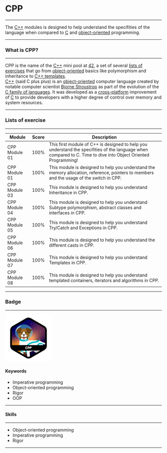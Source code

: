 # CPP

---

The [C++](https://en.wikipedia.org/wiki/C%2B%2B) modules is designed to help understand the specifities of the language when compared to [C](https://en.wikipedia.org/wiki/C_(programming_language)) and [object-oriented](https://www.w3schools.com/cpp/cpp_oop.asp) programming.

---

### What is CPP?

---

CPP is the name of the [C++](https://en.wikipedia.org/wiki/C%2B%2B) mini pool at [42](42sp.org.br), a set of several [lists of exercises](#lists-of-exercise) that go from [object-oriented](https://www.w3schools.com/cpp/cpp_oop.asp) basics like polymorphism and inheritance to [C++ templates](https://en.wikipedia.org/wiki/C%2B%2B).
<br/>
[C++](https://en.wikipedia.org/wiki/C%2B%2B) (said C plus plus) is an [object-oriented](object-oriented) computer language created by notable computer scientist [Bjorne Stroustrop](https://en.wikipedia.org/wiki/Bjarne_Stroustrup) as part of the evolution of the [C family of languages](https://en.wikipedia.org/wiki/List_of_C-family_programming_languages). It was developed as a [cross-platform](https://en.wikipedia.org/wiki/Cross-platform_software) improvement of [C](https://en.wikipedia.org/wiki/C_(programming_language)) to provide developers with a higher degree of control over memory and system resources.

---

### Lists of exercise

---

|Module|Score|Description|
|---|---|---|
|CPP Module 01|100%|This first module of C++ is designed to help you understand the specifities of the language when compared to C. Time to dive into Object Oriented Programming!|
|CPP Module 01|100%|This module is designed to help you understand the memory allocation, reference, pointers to members and the usage of the switch in CPP.|
|CPP Module 03|100%|This module is designed to help you understand Inheritance in CPP.|
|CPP Module 04|100%|This module is designed to help you understand Subtype polymorphism, abstract classes and interfaces in CPP.|
|CPP Module 05|100%|This module is designed to help you understand Try/Catch and Exceptions in CPP.|
|CPP Module 06|100%|This module is designed to help you understand the different casts in CPP.|
|CPP Module 07|100%|This module is designed to help you understand Templates in CPP.|
|CPP Module 08|100%|This module is designed to help you understand templated containers, iterators and algorithms in CPP.|

---

### Badge

---

<img src="./images/cppn.png" width="150" height="150"/>

#### Keywords
- Imperative programming
- Object-oriented programming
- Rigor
- OOP

---

#### Skills

---

- Object-oriented programming
- Imperative programming
- Rigor

---

